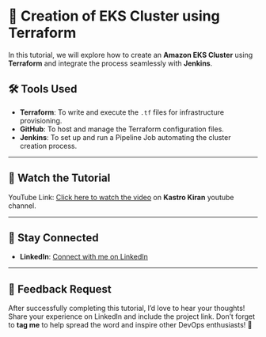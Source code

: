 # 🚀 Creation of EKS Cluster using Terraform

In this tutorial, we will explore how to create an **Amazon EKS Cluster** using **Terraform** and integrate the process seamlessly with **Jenkins**.

## 🛠️ Tools Used

- **Terraform**: To write and execute the `.tf` files for infrastructure provisioning.
- **GitHub**: To host and manage the Terraform configuration files.
- **Jenkins**: To set up and run a Pipeline Job automating the cluster creation process.

---

## 🎥 Watch the Tutorial

YouTube Link: [Click here to watch the video](https://www.youtube.com/watch?v=DV79JyFbQE8&list=PLs-PsDpuAuTfG3gFR5DnVD58kT7JBO97x&index=6&t=2s) on **Kastro Kiran** youtube channel.

---

## 🔗 Stay Connected

- **LinkedIn**: [Connect with me on LinkedIn](https://www.linkedin.com/in/vinod985/)

---

## 💬 Feedback Request

After successfully completing this tutorial, I’d love to hear your thoughts! Share your experience on LinkedIn and include the project link. Don’t forget to **tag me** to help spread the word and inspire other DevOps enthusiasts! 🌟

